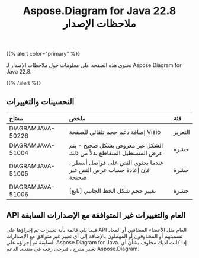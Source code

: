 ﻿---
title: Aspose.Diagram for Java 22.8 ملاحظات الإصدار
type: docs
weight: 20
url: /ar/java/aspose-diagram-for-java-22-8-release-notes/
---
{{% alert color="primary" %}}

تحتوي هذه الصفحة على معلومات حول ملاحظات الإصدار لـ Aspose.Diagram for Java 22.8.

{{% /alert %}}
## **التحسينات والتغييرات**  ##

|**مفتاح**|**ملخص**|**فئة**|
|:- |:- |:- |
|DIAGRAMJAVA-50226|إضافة دعم حجم تلقائي للصفحة Visio|التعزيز|
|DIAGRAMJAVA-51004|الشكل غير معروض بشكل صحيح - يتم عرض المستطيل المتقاطع بدلاً من ذلك|حشرة|
|DIAGRAMJAVA-51005|عندما يحتوي النص على فواصل أسطر ، فإن إعادة حساب عرض النص غير صحيحة|حشرة|
|DIAGRAMJAVA-51006|تغيير حجم شكل الخط الجانبي [تابع]|حشرة|

## **API العام والتغييرات غير المتوافقة مع الإصدارات السابقة**
فيما يلي قائمة بأية تغييرات تم إجراؤها على API العام مثل الأعضاء المضافين أو المعاد تسميتهم أو المحذوفون أو المهملون بالإضافة إلى أي تغيير غير متوافق مع الإصدارات السابقة تم إجراؤه على Aspose.Diagram for Java. إذا كانت لديك مخاوف بشأن أي تغيير مدرج ، فيرجى رفعه في منتدى الدعم Aspose.Diagram.